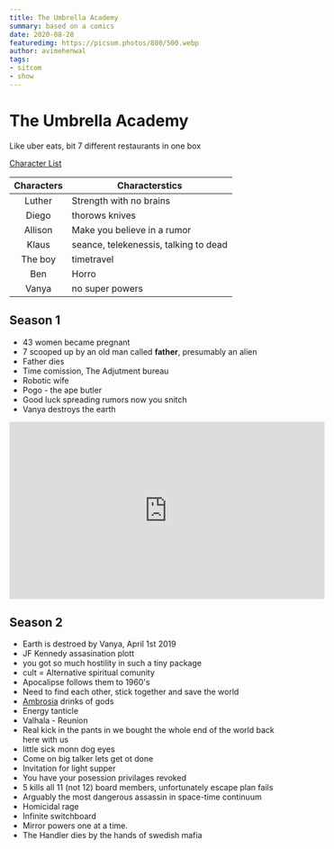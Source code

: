 ```yaml
---
title: The Umbrella Academy
summary: based on a comics
date: 2020-08-28
featuredimg: https://picsum.photos/800/500.webp
author: avimehenwal
tags:
- sitcom
- show
---
```


# The Umbrella Academy

<TagLinks />

Like uber eats, bit 7 different restaurants in one box

[Character List](https://umbrellaacademy.fandom.com/wiki/Category:The_Umbrella_Academy_(Netflix)_Characters)

Characters | Characterstics
:---------:|---------------
Luther   | Strength with no brains
Diego    | thorows knives
Allison  | Make you believe in a rumor
Klaus    | seance, telekenessis, talking to dead
The boy  | timetravel
Ben      | Horro | Summon monsters from other dimesnion
Vanya    | no super powers

## Season 1

* 43 women became pregnant
* 7 scooped up by an old man called **father**, presumably an alien
* Father dies
* Time comission, The Adjutment bureau
* Robotic wife
* Pogo - the ape butler
* Good luck spreading rumors now you snitch
* Vanya destroys the earth

<iframe width="560" height="315" src="https://www.youtube.com/embed/Kb8wQNAftYc" frameborder="0" allow="accelerometer; autoplay; encrypted-media; gyroscope; picture-in-picture" allowfullscreen></iframe>

## Season 2

* Earth is destroed by Vanya, April 1st 2019
* JF Kennedy assasination plott
* you got so much hostility in such a tiny package
* cult = Alternative spiritual comunity
* Apocalipse follows them to 1960's
* Need to find each other, stick together and save the world
* [Ambrosia](https://en.wikipedia.org/wiki/Ambrosia) drinks of gods
* Energy tanticle
* Valhala - Reunion
* Real kick in the pants in we bought the whole end of the world back here with us
* little sick monn dog eyes
* Come on big talker lets get ot done
* Invitation for light supper
* You have your posession privilages revoked
* 5 kills all 11 (not 12) board members, unfortunately escape plan fails
* Arguably the most dangerous assassin in space-time continuum
* Homicidal rage
* Infinite switchboard
* Mirror powers one at a time.
* The Handler dies by the hands of swedish mafia



<Footer />
